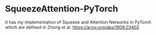 # SqueezeAttention-PyTorch
It has my implementation of Squeeze and Attention Networks in PyTorch which are defined in Zhong et al. https://arxiv.org/abs/1909.03402


